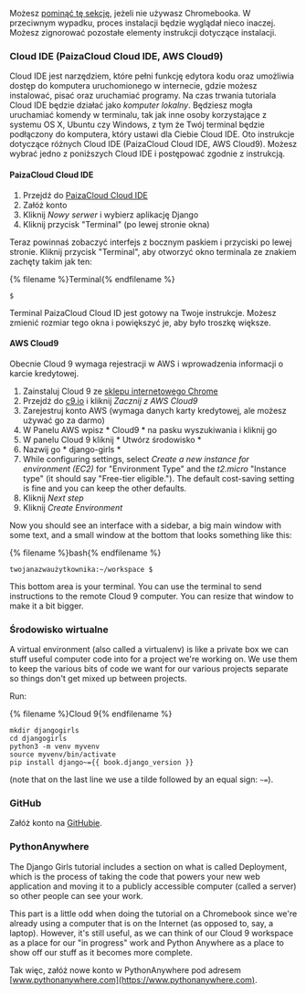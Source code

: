 Możesz [pominąć tę sekcję](http://tutorial.djangogirls.org/en/installation/#install-python), jeżeli nie używasz Chromebooka. W przeciwnym wypadku, proces instalacji będzie wyglądał nieco inaczej. Możesz zignorować pozostałe elementy instrukcji dotyczące instalacji.

### Cloud IDE (PaizaCloud Cloud IDE, AWS Cloud9)

Cloud IDE jest narzędziem, które pełni funkcję edytora kodu oraz umożliwia dostęp do komputera uruchomionego w internecie, gdzie możesz instalować, pisać oraz uruchamiać programy. Na czas trwania tutoriala Cloud IDE będzie działać jako *komputer lokalny*. Będziesz mogła uruchamiać komendy w terminalu, tak jak inne osoby korzystające z systemu OS X, Ubuntu czy Windows, z tym że Twój terminal będzie podłączony do komputera, który ustawi dla Ciebie Cloud IDE. Oto instrukcje dotyczące różnych Cloud IDE (PaizaCloud Cloud IDE, AWS Cloud9). Możesz wybrać jedno z poniższych Cloud IDE i postępować zgodnie z instrukcją.

#### PaizaCloud Cloud IDE

1. Przejdź do [PaizaCloud Cloud IDE](https://paiza.cloud/)
2. Załóż konto
3. Kliknij *Nowy serwer* i wybierz aplikację Django
4. Kliknij przycisk "Terminal" (po lewej stronie okna)

Teraz powinnaś zobaczyć interfejs z bocznym paskiem i przyciski po lewej stronie. Kliknij przycisk "Terminal", aby otworzyć okno terminala ze znakiem zachęty takim jak ten:

{% filename %}Terminal{% endfilename %}

    $
    

Terminal PaizaCloud Cloud ID jest gotowy na Twoje instrukcje. Możesz zmienić rozmiar tego okna i powiększyć je, aby było troszkę większe.

#### AWS Cloud9

Obecnie Cloud 9 wymaga rejestracji w AWS i wprowadzenia informacji o karcie kredytowej.

1. Zainstaluj Cloud 9 ze [ sklepu internetowego Chrome](https://chrome.google.com/webstore/detail/cloud9/nbdmccoknlfggadpfkmcpnamfnbkmkcp)
2. Przejdź do [c9.io](https://c9.io) i kliknij *Zacznij z AWS Cloud9*
3. Zarejestruj konto AWS (wymaga danych karty kredytowej, ale możesz używać go za darmo)
4. W Panelu AWS wpisz * Cloud9 * na pasku wyszukiwania i kliknij go
5. W panelu Cloud 9 kliknij * Utwórz środowisko *
6. Nazwij go * django-girls *
7. While configuring settings, select *Create a new instance for environment (EC2)* for "Environment Type" and the *t2.micro* "Instance type" (it should say "Free-tier eligible."). The default cost-saving setting is fine and you can keep the other defaults.
8. Kliknij *Next step*
9. Kliknij *Create Environment*

Now you should see an interface with a sidebar, a big main window with some text, and a small window at the bottom that looks something like this:

{% filename %}bash{% endfilename %}

    twojanazwaużytkownika:~/workspace $
    

This bottom area is your terminal. You can use the terminal to send instructions to the remote Cloud 9 computer. You can resize that window to make it a bit bigger.

### Środowisko wirtualne

A virtual environment (also called a virtualenv) is like a private box we can stuff useful computer code into for a project we're working on. We use them to keep the various bits of code we want for our various projects separate so things don't get mixed up between projects.

Run:

{% filename %}Cloud 9{% endfilename %}

    mkdir djangogirls
    cd djangogirls
    python3 -m venv myvenv
    source myvenv/bin/activate
    pip install django~={{ book.django_version }}
    

(note that on the last line we use a tilde followed by an equal sign: `~=`).

### GitHub

Załóż konto na [GitHubie](https://github.com).

### PythonAnywhere

The Django Girls tutorial includes a section on what is called Deployment, which is the process of taking the code that powers your new web application and moving it to a publicly accessible computer (called a server) so other people can see your work.

This part is a little odd when doing the tutorial on a Chromebook since we're already using a computer that is on the Internet (as opposed to, say, a laptop). However, it's still useful, as we can think of our Cloud 9 workspace as a place for our "in progress" work and Python Anywhere as a place to show off our stuff as it becomes more complete.

Tak więc, załóż nowe konto w PythonAnywhere pod adresem [www.pythonanywhere.com](https://www.pythonanywhere.com).